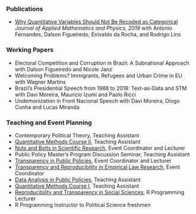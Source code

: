 
### Publications
-	[Why Quantitative Variables Should Not Be Recoded as Categorical](https://www.scirp.org/html/9-172159493794.htm) _Journal of Applied Mathematics and Physics, 2019_
  with Antonio Fernandes, Dalson Figueiredo, Enivaldo da Rocha, and Rodrigo Lins

### Working Papers
-	Electoral Competition and Corruption in Brazil: A Subnational Approach
  with Dalson Figueiredo and Nicole Janz
- Welcoming Problems? Immigrants, Refugees and Urban Crime in EU
  with Wagner Martins
-	Brazil’s Presidential Speech from 1988 to 2018: Text-as-Data and STM
  with Davi Moreira, Mauricio Izumi and Paolo Ricci
-	Undemonization in Front Nacional Speech
  with Davi Moreira, Diogo Cunha and Lucas Miranda

### Teaching and Event Planning
-	Contemporary Political Theory, Teaching Assistant
-	[Quantitative Methods Course II](https://osf.io/wqv2e/), Teaching Assistant
-	[Nuts and Bolts in Scientific Research](https://osf.io/yjt8c/), Event Coordinator and Lecturer
-	Public Policy Master’s Program Discussion Seminar, Teaching Assistant
-	[Transparency in Public Policies](https://osf.io/564nr/), Event Coordinator and Lecturer
-	[Transparency and Reproducibility in Empirical Law Research](https://osf.io/km67g/), Event Coordinator
-	[Data Analysis in Public Policies](https://osf.io/q3cdw/), Teaching Assistant
-	[Quantitative Methods Course I](https://osf.io/wqv2e/), Teaching Assistant
-	[Reproducibility and Transparency in Social Sciences](https://osf.io/sncuf/), R Programming Lecturer
-	R Programming Instructor to Political Science freshmen
